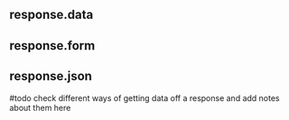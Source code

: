 ## response.data


## response.form

## response.json


#todo check different ways of getting data off a response and add notes about them here
